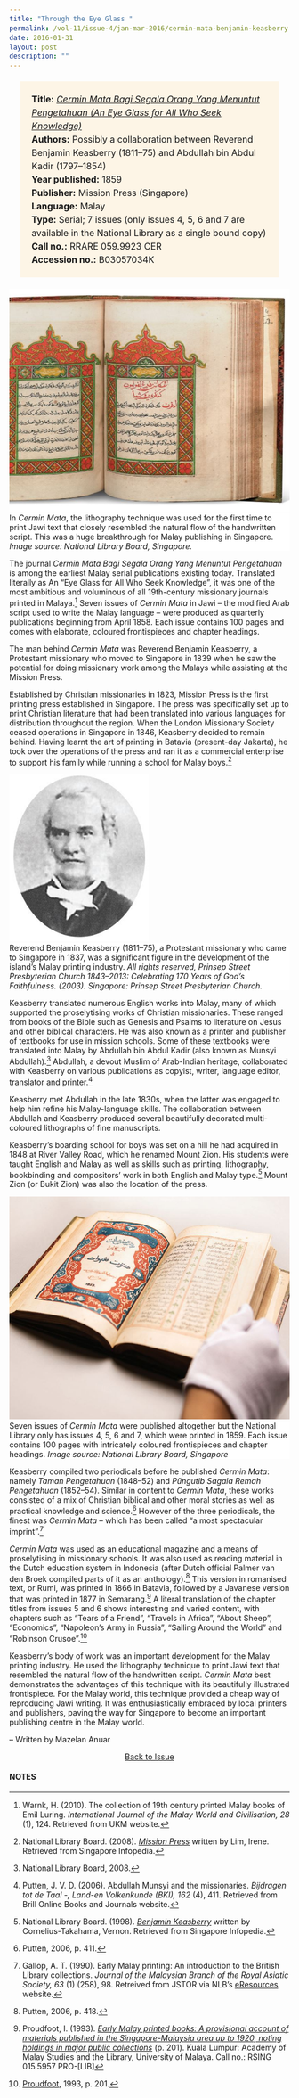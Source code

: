 ```yaml
---
title: "Through the Eye Glass "
permalink: /vol-11/issue-4/jan-mar-2016/cermin-mata-benjamin-keasberry
date: 2016-01-31
layout: post
description: ""
---
```

<span style="background-colour: #fdf5e6; padding: 20px; margin: 20px; background:#fdf5e6; display:block; font-size:1rem; line-height:1.5rem;"> 
	<b>Title:</b> <a href="http://eservice.nlb.gov.sg/item_holding_s.aspx?bid=4412481"><i>Cermin Mata Bagi Segala Orang Yang 
	Menuntut Pengetahuan (An Eye Glass for All Who Seek Knowledge)</i></a><br>
<b>Authors:</b> Possibly a collaboration between Reverend Benjamin Keasberry (1811–75) and Abdullah bin Abdul Kadir (1797–1854)<br>
<b>Year published:</b> 1859<br>
<b>Publisher:</b> Mission Press (Singapore)<br>
<b>Language:</b> Malay<br>
<b>Type:</b> Serial; 7 issues (only issues 4, 5, 6 and 7 are available in the National Library as a single bound copy)<br>
<b>Call no.:</b> RRARE 059.9923 CER<br>
<b>Accession no.:</b> B03057034K
</span>

<img style="width: 650px; height: 400px;" src="/images/vol-11-issue-4/through-the-eye-glass/E1.JPG">
<div style="background-color: white;">In <i>Cermin Mata</i>, the lithography technique was used for the first time to print Jawi text that closely resembled the natural flow of the handwritten script. This was a huge breakthrough for Malay publishing in Singapore. <i>Image source: National Library Board, Singapore.</i></div>

The journal *Cermin Mata Bagi Segala Orang Yang Menuntut Pengetahuan* is among the earliest Malay serial publications existing today. Translated literally as An “Eye Glass for All Who Seek Knowledge”, it was one of the most ambitious and voluminous of all 19th-century missionary journals printed in Malaya.[^1] Seven issues of *Cermin Mata* in Jawi – the modified Arab script used to 
write the Malay language – were produced as quarterly publications beginning from April 1858. Each issue contains 100 pages and comes with elaborate, coloured frontispieces and chapter headings.

The man behind *Cermin Mata* was Reverend Benjamin Keasberry, a Protestant missionary who moved to Singapore in 1839 when he saw the potential for doing missionary work among the Malays while assisting at the Mission Press.

Established by Christian missionaries in 1823, Mission Press is the first printing press established in Singapore. The press was specifically set up to print Christian literature that had been translated into various languages for distribution throughout the region. When the London 
Missionary Society ceased operations in Singapore in 1846, Keasberry decided to remain behind. Having learnt the art of printing in Batavia (present-day Jakarta), he took over the operations of the press and ran it as a commercial enterprise to support his family while running a school for Malay boys.[^2]

<img style="width: 250px; height: 300px;" src="/images/vol-11-issue-4/through-the-eye-glass/E2.JPG">
<div style="background-color: white;">Reverend Benjamin Keasberry (1811–75), a Protestant missionary who came to Singapore in 1837, was a significant figure in the development of the island’s Malay printing industry. <i>All rights reserved, Prinsep Street Presbyterian Church 1843–2013: Celebrating 170 Years of God’s Faithfulness. (2003). Singapore: Prinsep Street 
Presbyterian Church.</i></div>

Keasberry translated numerous English works into Malay, many of which supported the proselytising works of Christian missionaries. These ranged from books of the Bible such as Genesis and Psalms to literature on Jesus and other biblical characters. He was also known as a printer and publisher of textbooks for use in mission schools. Some of these textbooks were translated into 
Malay by Abdullah bin Abdul Kadir (also known as Munsyi Abdullah).[^3] Abdullah, a devout Muslim of Arab-Indian heritage, collaborated with Keasberry on various publications as copyist, writer, language editor, translator and printer.[^4]

Keasberry met Abdullah in the late 1830s, when the latter was engaged to help him refine his Malay-language skills. The collaboration between Abdullah and 
Keasberry produced several beautifully decorated multi-coloured lithographs of fine manuscripts. 

Keasberry’s boarding school for boys was set on a hill he had acquired in 1848 at River Valley Road, which he renamed Mount Zion. His students were taught English and Malay as well as skills such as printing, lithography, bookbinding and compositors’ work in both English and 
Malay type.[^5] Mount Zion (or Bukit Zion) was also the location of the press.

<img style="width: 650px; height: 400px;" src="/images/vol-11-issue-4/through-the-eye-glass/E3.JPG">
<div style="background-color: white;"> Seven issues of <i>Cermin Mata</i> were published altogether but the National Library only has issues 4, 5, 6 and 7, which were printed in 1859. Each issue contains 100 pages with 
intricately coloured frontispieces and chapter headings. <i>Image source: National Library Board, Singapore</i></div>

Keasberry compiled two periodicals before he published *Cermin Mata*: namely *Taman Pengetahuan* (1848–52) and *Pŭngutib Sagala Remah Pengetahuan* (1852–54). Similar in content to *Cermin Mata*, these works consisted of a mix of Christian biblical and other moral stories as well as practical knowledge and science.[^6] However of the three periodicals, the finest was *Cermin Mata* – which has been called “a most spectacular imprint”.[^7]

*Cermin Mata* was used as an educational magazine and a means of proselytising in missionary schools. It was also used as reading material in the Dutch education 
system in Indonesia (after Dutch official Palmer van den Broek compiled parts of it as an anthology).[^8] This version in romanised text, or Rumi, was printed in 1866 
in Batavia, followed by a Javanese version that was printed in 1877 in Semarang.[^9] A literal translation of the chapter titles from issues 5 and 6 shows interesting and varied content, with chapters such as “Tears of a Friend”, “Travels in Africa”, “About Sheep”, “Economics”, “Napoleon’s Army in Russia”, “Sailing Around the World” and “Robinson Crusoe”.[^10]

Keasberry’s body of work was an important development for the Malay printing industry. He used the lithography technique to print Jawi text that resembled the natural 
flow of the handwritten script. *Cermin Mata* best demonstrates the advantages of this technique with its beautifully illustrated frontispiece. For the Malay world, this technique provided a cheap way of reproducing Jawi 
writing. It was enthusiastically embraced by local printers and publishers, paving the way for Singapore to become an important publishing centre in the Malay world. 

– Written by Mazelan Anuar

<a href="/vol-11/issue-4/jan-mar-2016/"><center>Back to Issue</center></a>

#### **NOTES**
[^1]:Warnk, H. (2010). The collection of 19th century printed Malay books of Emil Luring. *International Journal of the Malay World and Civilisation, 28* (1), 124. Retrieved from UKM website.
[^2]:National Library Board. (2008). [*Mission Press*](https://eresources.nlb.gov.sg/infopedia/articles/SIP_1074_2008-12-20.html) written by Lim, Irene. Retrieved from Singapore Infopedia.
[^3]:National Library Board, 2008.
[^4]:Putten, J. V. D. (2006). Abdullah Munsyi and the missionaries. *Bijdragen tot de Taal -, Land-en Volkenkunde (BKI), 162* (4), 411. Retrieved from Brill Online Books and Journals website.
[^5]:National Library Board. (1998). [*Benjamin Keasberry*](http://eresources.nlb.gov.sg/infopedia/articles/SIP_781_2005-01-03.html) written by Cornelius-Takahama, Vernon. Retrieved from Singapore Infopedia.
[^6]:Putten, 2006, p. 411. 
[^7]:Gallop, A. T. (1990). Early Malay printing: An introduction to the British Library collections. *Journal of the Malaysian Branch of the Royal Asiatic Society, 63* (1) (258), 98. Retreived from JSTOR via NLB’s [eResources](https://eresources.nlb.gov.sg/main) website. 
[^8]:Putten, 2006, p. 418.
[^9]:Proudfoot, I. (1993). [*Early Malay printed books: A provisional account of materials published in the Singapore-Malaysia area up to 1920, noting holdings in major public collections*](http://eservice.nlb.gov.sg/item_holding_s.aspx?bid=6712616) (p. 201). Kuala Lumpur: Academy of Malay Studies and the Library, University of Malaya. Call no.: RSING 015.5957 PRO-[LIB]
[^10]:[Proudfoot](http://eservice.nlb.gov.sg/item_holding_s.aspx?bid=6712616), 1993, p. 201.
